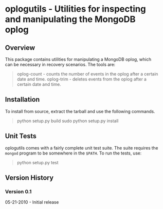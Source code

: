 # oplogutils - Utilities for inspecting and manipulating the MongoDB oplog

## Overview

This package contains utilities for manipulating a MongoDB oplog, which can be
necessary in recovery scenarios. The tools are:

> oplog-count - counts the number of events in the oplog after a certain date and time.
oplog-trim  - deletes events from the oplog after a certain date and time.


## Installation

To install from source, extract the tarball and use the following commands.

> python setup.py build
sudo python setup.py install


## Unit Tests

oplogutils comes with a fairly complete unit test suite. The suite requires the
`mongod` program to be somewhere in the `$PATH`. To run the tests, use:

> python setup.py test

## Version History

### Version 0.1 
05-21-2010 - Initial release

